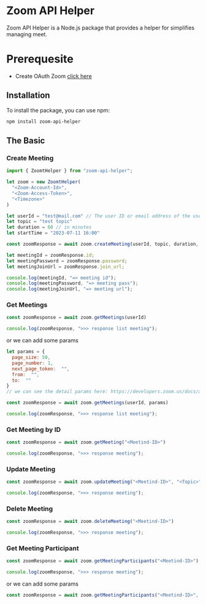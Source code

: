 # Zoom API Helper

Zoom API Helper is a Node.js package that provides a helper for simplifies managing meet.

# Prerequesite

- Create OAuth Zoom [click here](https://developers.zoom.us/docs/integrations/create/)

## Installation

To install the package, you can use npm:

```bash
npm install zoom-api-helper
```

## The Basic

### Create Meeting
```js
import { ZoomtHelper } from "zoom-api-helper";

let zoom = new ZoomtHelper(
  "<Zoom-Account-Id>",
  "<Zoom-Access-Token>",
  "<Timezone>"
)

let userId = "test@mail.com" // The user ID or email address of the user.
let topic = "test topic" 
let duration = 60 // in minutes
let startTime = "2023-07-11 16:00"

const zoomResponse = await zoom.createMeeting(userId, topic, duration, startTime)

let meetingId = zoomResponse.id;
let meetingPassword = zoomResponse.password;
let meetingJoinUrl = zoomResponse.join_url;

console.log(meetingId, "=> meeting id");
console.log(meetingPassword, "=> meeting pass");
console.log(meetingJoinUrl, "=> meeting url");
```

### Get Meetings
```js
const zoomResponse = await zoom.getMeetings(userId)

console.log(zoomResponse, ">>> response list meeting");
```
or we can add some params
```js
let params = {
  page_size: 50, 
  page_number: 1,
  next_page_token:  "",
  from:  "",
  to:  "" 
}
// we can see the detail params here: https://developers.zoom.us/docs/api/rest/reference/zoom-api/methods/#operation/meetings

const zoomResponse = await zoom.getMeetings(userId, params)

console.log(zoomResponse, ">>> response list meeting");
```

### Get Meeting by ID
```js
const zoomResponse = await zoom.getMeeting("<Meetind-ID>")

console.log(zoomResponse, ">>> response meeting");
```

### Update Meeting 
```js
const zoomResponse = await zoom.updateMeeting("<Meetind-ID>", "<Topic>", "<Duratoin>", "<Start-Time>")

console.log(zoomResponse, ">>> response meeting");
```

### Delete Meeting
```js
const zoomResponse = await zoom.deleteMeeting("<Meetind-ID>")

console.log(zoomResponse, ">>> response meeting");
```

### Get Meeting Participant 
```js
const zoomResponse = await zoom.getMeetingParticipants("<Meetind-ID>")

console.log(zoomResponse, ">>> response meeting");
```
or we can add some params
```js
const zoomResponse = await zoom.getMeetingParticipants("<Meetind-ID>", "<Page-Size>", "<Next-Page-Token>")
```